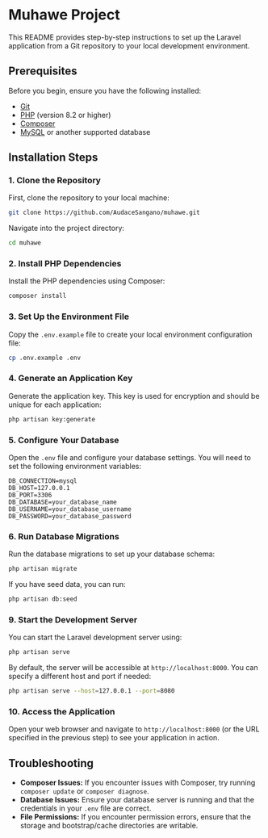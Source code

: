 # Muhawe Project

This README provides step-by-step instructions to set up the Laravel application from a Git repository to your local development environment.

## Prerequisites

Before you begin, ensure you have the following installed:

- [Git](https://git-scm.com/downloads)
- [PHP](https://www.php.net/downloads) (version 8.2 or higher)
- [Composer](https://getcomposer.org/download/)
- [MySQL](https://dev.mysql.com/downloads/) or another supported database

## Installation Steps

### 1. Clone the Repository

First, clone the repository to your local machine:

```bash
git clone https://github.com/AudaceSangano/muhawe.git
```

Navigate into the project directory:

```bash
cd muhawe
```

### 2. Install PHP Dependencies

Install the PHP dependencies using Composer:

```bash
composer install
```

### 3. Set Up the Environment File

Copy the `.env.example` file to create your local environment configuration file:

```bash
cp .env.example .env
```

### 4. Generate an Application Key

Generate the application key. This key is used for encryption and should be unique for each application:

```bash
php artisan key:generate
```

### 5. Configure Your Database

Open the `.env` file and configure your database settings. You will need to set the following environment variables:

```plaintext
DB_CONNECTION=mysql
DB_HOST=127.0.0.1
DB_PORT=3306
DB_DATABASE=your_database_name
DB_USERNAME=your_database_username
DB_PASSWORD=your_database_password
```

### 6. Run Database Migrations

Run the database migrations to set up your database schema:

```bash
php artisan migrate
```

If you have seed data, you can run:

```bash
php artisan db:seed
```

### 9. Start the Development Server

You can start the Laravel development server using:

```bash
php artisan serve
```

By default, the server will be accessible at `http://localhost:8000`. You can specify a different host and port if needed:

```bash
php artisan serve --host=127.0.0.1 --port=8080
```

### 10. Access the Application

Open your web browser and navigate to `http://localhost:8000` (or the URL specified in the previous step) to see your application in action.

## Troubleshooting

- **Composer Issues:** If you encounter issues with Composer, try running `composer update` or `composer diagnose`.
- **Database Issues:** Ensure your database server is running and that the credentials in your `.env` file are correct.
- **File Permissions:** If you encounter permission errors, ensure that the storage and bootstrap/cache directories are writable.
